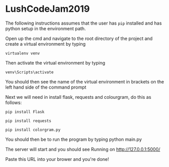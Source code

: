 # LushCodeJam2019

The following instructions assumes that the user has `pip` installed and has python setup in the environment path.

Open up the cmd and navigate to the root directory of the project and create a virtual environment by typing 

`virtualenv venv`

Then activate the virtual environment by typing 

`venv\Scripts\activate`

You should then see the name of the virtual environment in brackets on the left hand side of the command prompt 

Next we will need in install flask, requests and colourgram, do this as follows:

`pip install Flask`

`pip install requests`

`pip install colorgram.py`

You should then be to run the program by typing python main.py

The server will start and you should see Running on http://127.0.0.1:5000/

Paste this URL into your brower and you're done!  

